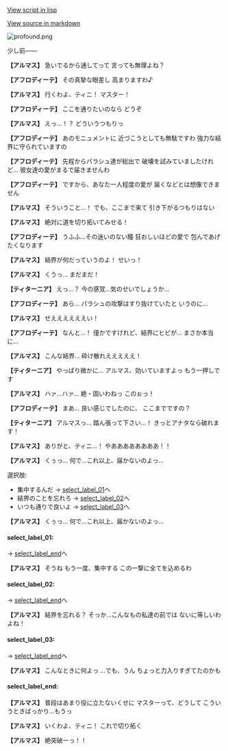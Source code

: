 [View script in lisp](../scripts/101104010.txt)

[View source in markdown](101104010.md)

![profound.png](../images/backgrounds/profound.png)

少し前――

**【アルマス】**
急いでるから通してって
言っても無理よね？

**【アフロディーテ】**
その真摯な眼差し
高まりますわ♪

**【アルマス】**
行くわよ、ティニ！
マスター！

**【アフロディーテ】**
ここを通りたいのなら
どうぞ

**【アルマス】**
えっ…！？
どういうつもりっ

**【アフロディーテ】**
あのモニュメントに
近づこうとしても無駄ですわ
強力な結界に守られていますの

**【アフロディーテ】**
先程からパラシュ達が総出で
破壊を試みていましたけれど…
彼女達の愛がまるで届きませんわ

**【アフロディーテ】**
ですから、あなた一人程度の愛が
届くなどとは想像できません

**【アルマス】**
そういうこと…！
でも、ここまで来て
引き下がるつもりはない

**【アルマス】**
絶対に道を切り拓いてみせる！

**【アフロディーテ】**
うふふ…その迷いのない瞳
狂おしいほどの愛で
包んであげたくなります

**【アルマス】**
結界が何だっていうのよ！
せいっ！

**【アルマス】**
くうっ…
まだまだ！

**【ティターニア】**
えっ…？
今の感覚…気のせいでしょうか…

**【アフロディーテ】**
あら…
パラシュの攻撃はすり抜けていたと
いうのに…

**【アルマス】**
せええええええい！

**【アフロディーテ】**
なんと…！
僅かですけれど、結界にヒビが…
まさか本当に…

**【アルマス】**
こんな結界…
砕け散れえええええ！

**【ティターニア】**
やっぱり微かに…
アルマス、効いていますよっ
もう一押しです

**【アルマス】**
ハァ…ハァ…
絶・固いわねっ
このぉっ！

**【アフロディーテ】**
まあ…
良い感じでしたのに、
ここまでですの？

**【ティターニア】**
アルマスっ…
踏ん張って下さい…！
きっとアナタなら破れます！

**【アルマス】**
ありがと、ティニ…！
やああああああああ！！

**【アルマス】**
くぅっ…
何で…これ以上、届かないのよっ…

選択肢:
- 集中するんだ → [select_label_01](#select_label_01)へ
- 結界のことを忘れろ → [select_label_02](#select_label_02)へ
- いつも通りで良いよ → [select_label_03](#select_label_03)へ


**【アルマス】**
くぅっ…
何で…これ以上、届かないのよっ…

#### select_label_01:
 → [select_label_end](#select_label_end)へ

**【アルマス】**
そうね
もう一度、集中する
この一撃に全てを込めるわ

#### select_label_02:
 → [select_label_end](#select_label_end)へ

**【アルマス】**
結界を忘れる？
そっか…こんなもの私達の前では
ないに等しいわよね！

#### select_label_03:
 → [select_label_end](#select_label_end)へ

**【アルマス】**
こんなときに何よっ
…でも、うん
ちょっと力入りすぎてたのかも

#### select_label_end:

**【アルマス】**
普段はあまり役に立たないくせに
マスターって、どうして
こういうときばっかり…もうっ

**【アルマス】**
いくわよ、ティニ！
これで切り拓く

**【アルマス】**
絶突破ーっ！！